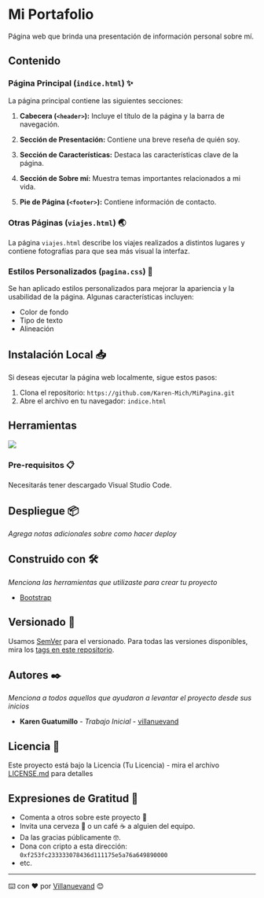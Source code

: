 # Mi Portafolio

Página web que brinda una presentación de información personal sobre mí.

## Contenido 

### Página Principal (`indice.html`) ✨

La página principal contiene las siguientes secciones:

1. **Cabecera (`<header>`):** Incluye el título de la página y la barra de navegación.

2. **Sección de Presentación:** Contiene una breve reseña de quién soy.

3. **Sección de Características:** Destaca las características clave de la página.

4. **Sección de Sobre mí:** Muestra temas importantes relacionados a mi vida.

5. **Pie de Página (`<footer>`):** Contiene información de contacto.

### Otras Páginas (`viajes.html`) 🌏

La página `viajes.html` describe los viajes realizados a distintos lugares y contiene fotografías para que sea más visual la interfaz.

### Estilos Personalizados (`pagina.css`) 🌺

Se han aplicado estilos personalizados para mejorar la apariencia y la usabilidad de la página. Algunas características incluyen:

- Color de fondo
- Tipo de texto
- Alineación

## Instalación Local 📥

Si deseas ejecutar la página web localmente, sigue estos pasos:

1. Clona el repositorio:
   `https://github.com/Karen-Mich/MiPagina.git`
3. Abre el archivo en tu navegador:
   `indice.html`

## Herramientas


  <a href="https://skillicons.dev">
    <img src="https://skillicons.dev/icons?i=git,bootstrap,github,html,vscode&perline=14" />
  </a>

### Pre-requisitos 📋

Necesitarás tener descargado Visual Studio Code.


## Despliegue 📦

_Agrega notas adicionales sobre como hacer deploy_

## Construido con 🛠️

_Menciona las herramientas que utilizaste para crear tu proyecto_

* [Bootstrap](https://getbootstrap.com/docs/5.0/getting-started/introduction/)

## Versionado 📌

Usamos [SemVer](http://semver.org/) para el versionado. Para todas las versiones disponibles, mira los [tags en este repositorio](https://github.com/tu/proyecto/tags).

## Autores ✒️

_Menciona a todos aquellos que ayudaron a levantar el proyecto desde sus inicios_

* **Karen Guatumillo** - *Trabajo Inicial* - [villanuevand](https://github.com/villanuevand)

## Licencia 📄

Este proyecto está bajo la Licencia (Tu Licencia) - mira el archivo [LICENSE.md](LICENSE.md) para detalles

## Expresiones de Gratitud 🎁

* Comenta a otros sobre este proyecto 📢
* Invita una cerveza 🍺 o un café ☕ a alguien del equipo. 
* Da las gracias públicamente 🤓.
* Dona con cripto a esta dirección: `0xf253fc233333078436d111175e5a76a649890000`
* etc.



---
⌨️ con ❤️ por [Villanuevand](https://github.com/Villanuevand) 😊
